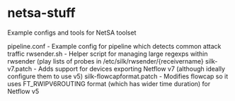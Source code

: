 # netsa-stuff
Example configs and tools for NetSA toolset

pipeline.conf             - Example config for pipeline which detects common attack traffic
rwsender.sh               - Helper script for managing large regexps within rwsender (play lists of probes in /etc/silk/rwsender/{receivername}
silk-v7.patch             - Adds support for devices exporting Netflow v7 (although ideally configure them to use v5)
silk-flowcapformat.patch  - Modifies flowcap so it uses FT_RWIPV6ROUTING format (which has wider time duration) for Netflow v5
